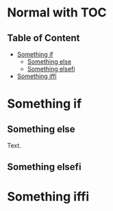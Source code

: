 # Normal with TOC

## Table of Content

* [Something if](#something-if)
  * [Something else](#something-else)
  * [Something elsefi](#something-elsefi)
* [Something iffi](#something-iffi)

# Something if

## Something else

Text.

## Something elsefi

# Something iffi
